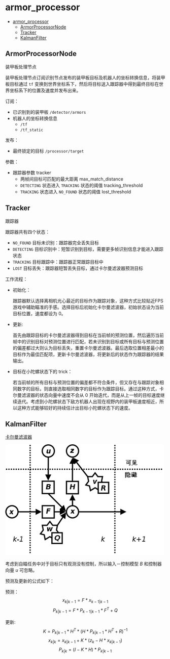 # armor_processor

- [armor_processor](#armor_processor)
  - [ArmorProcessorNode](#armorprocessornode)
  - [Tracker](#tracker)
  - [KalmanFilter](#kalmanfilter)

## ArmorProcessorNode
装甲板处理节点

装甲板处理节点订阅识别节点发布的装甲板目标及机器人的坐标转换信息，将装甲板目标通过 `tf` 变换到世界坐标系下，然后将目标送入跟踪器中得到最终目标在世界坐标系下的位置及速度并发布出来。

订阅：
- 已识别到的装甲板 `/detector/armors`
- 机器人的坐标转换信息
  - `/tf`
  - `/tf_static`

发布：
- 最终锁定的目标 `/processor/target`

参数：
- 跟踪器参数 tracker
  - 两帧间目标可匹配的最大距离 max_match_distance
  - `DETECTING` 状态进入 `TRACKING` 状态的阈值 tracking_threshold
  - `TRACKING` 状态进入 `NO_FOUND` 状态的阈值 lost_threshold

## Tracker
跟踪器

跟踪器共有四个状态：
- `NO_FOUND` 目标未识别：跟踪器完全丢失目标
- `DETECTING` 目标识别中：短暂识别到目标，需要更多帧识别信息才能进入跟踪状态
- `TRACKING` 目标跟踪中：跟踪器正常跟踪目标中
- `LOST` 目标丢失：跟踪器短暂丢失目标，通过卡尔曼滤波器预测目标

工作流程：

- 初始化：

  跟踪器默认选择离相机光心最近的目标作为跟踪对象，这种方式比较贴近FPS游戏中辅助瞄准的手感。选择目标后初始化卡尔曼滤波器，初始状态设为当前目标位置，速度都设为 0。

- 更新:

  首先由跟踪目标的卡尔曼滤波器得到目标在当前帧的预测位置，然后遍历当前帧中的识别目标对预测位置进行匹配，若未识别到目标或所有目标与预测位置的偏差都过大则认为目标丢失，重置卡尔曼滤波器。最后选取位置相差最小的目标作为最佳匹配项，更新卡尔曼滤波器，将更新后的状态作为跟踪器的结果输出。

- 目标在小陀螺状态下的 trick：

  若当前帧的所有目标与预测位置的偏差都不符合条件，但又存在与跟踪对象相同数字的目标，则直接选取相同数字的目标作为跟踪目标。通过这种方式，卡尔曼滤波器的状态向量中速度不会从 0 开始迭代，而是从上一帧的目标速度继续迭代。考虑到小陀螺状态下敌方机器人出现在视野内的装甲板速度相近，所以这种方式能够较好的持续估计出目标小陀螺状态下的速度。

## KalmanFilter
[卡尔曼滤波器](https://zh.wikipedia.org/wiki/%E5%8D%A1%E5%B0%94%E6%9B%BC%E6%BB%A4%E6%B3%A2)

![](docs/Kalman_filter_model.png)

考虑到自瞄任务中对于目标只有观测没有控制，所以输入－控制模型 $B$ 和控制器向量 $u$ 可忽略。

预测及更新的公式如下：

预测：
$$ x_{k|k-1} = F * x_{k-1|k-1} $$
$$ P_{k|k-1} = F * P_{k-1|k-1}* F^T + Q $$

更新:
$$ K = P_{k|k-1} * H^T * (H * P_{k|k-1} * H^T + R)^{-1} $$
$$ x_{k|k} = x_{k|k-1} + K * (z_k - H * x_{k|k-1}) $$
$$ P_{k|k} = (I - K * H) * P_{k|k-1} $$
